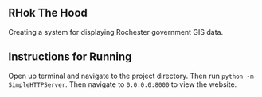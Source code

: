 ## RHok The Hood

Creating a system for displaying Rochester government GIS data.


Instructions for Running
------------------------
Open up terminal and navigate to the project directory. Then run `python -m SimpleHTTPServer`. Then navigate to `0.0.0.0:8000` to view the website.